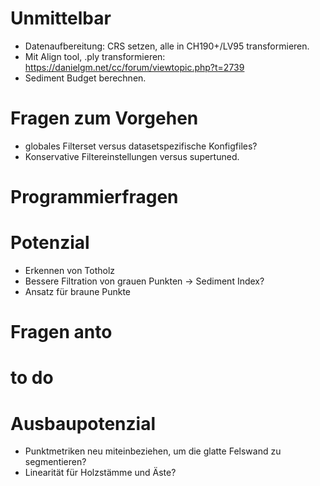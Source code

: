 # Unmittelbar
* Datenaufbereitung: CRS setzen, alle in CH190+/LV95 transformieren.
* Mit Align tool, .ply transformieren: https://danielgm.net/cc/forum/viewtopic.php?t=2739
* Sediment Budget berechnen.


# Fragen zum Vorgehen
* globales Filterset versus datasetspezifische Konfigfiles?
* Konservative Filtereinstellungen versus supertuned.

# Programmierfragen

# Potenzial
* Erkennen von Totholz
* Bessere Filtration von grauen Punkten -> Sediment Index?
* Ansatz für braune Punkte

# Fragen anto

# to do


# Ausbaupotenzial
* Punktmetriken neu miteinbeziehen, um die glatte Felswand zu segmentieren?
* Linearität für Holzstämme und Äste?
